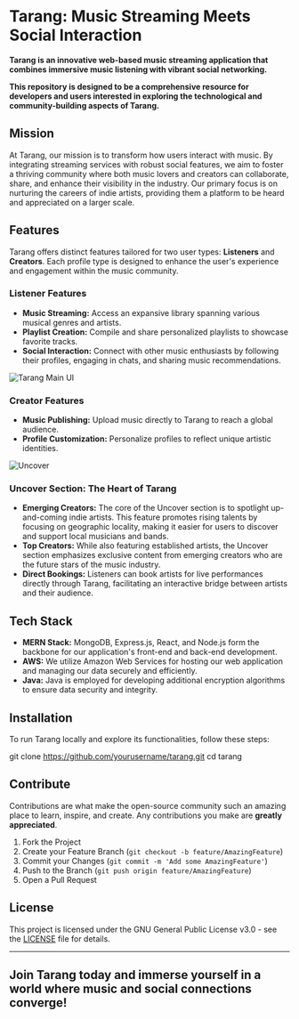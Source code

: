 # Tarang: Music Streaming Meets Social Interaction

**Tarang is an innovative web-based music streaming application that combines immersive music listening with vibrant social networking.**

**This repository is designed to be a comprehensive resource for developers and users interested in exploring the technological and community-building aspects of Tarang.**

## Mission

At Tarang, our mission is to transform how users interact with music. By integrating streaming services with robust social features, we aim to foster a thriving community where both music lovers and creators can collaborate, share, and enhance their visibility in the industry. Our primary focus is on nurturing the careers of indie artists, providing them a platform to be heard and appreciated on a larger scale.

## Features

Tarang offers distinct features tailored for two user types: **Listeners** and **Creators**. Each profile type is designed to enhance the user's experience and engagement within the music community.

### Listener Features

- **Music Streaming:** Access an expansive library spanning various musical genres and artists.
- **Playlist Creation:** Compile and share personalized playlists to showcase favorite tracks.
- **Social Interaction:** Connect with other music enthusiasts by following their profiles, engaging in chats, and sharing music recommendations.

![Tarang Main UI](https://github.com/MajesticFires3010/Tarang/assets/96762636/20d518b9-4e55-4075-9edd-acebb192c511)

### Creator Features

- **Music Publishing:** Upload music directly to Tarang to reach a global audience.
- **Profile Customization:** Personalize profiles to reflect unique artistic identities.

![Uncover](https://github.com/MajesticFires3010/Tarang/assets/96762636/c50ede86-aea2-4a27-ac3a-529ff2d4c355)

### Uncover Section: The Heart of Tarang

- **Emerging Creators:** The core of the Uncover section is to spotlight up-and-coming indie artists. This feature promotes rising talents by focusing on geographic locality, making it easier for users to discover and support local musicians and bands.
- **Top Creators:** While also featuring established artists, the Uncover section emphasizes exclusive content from emerging creators who are the future stars of the music industry.
- **Direct Bookings:** Listeners can book artists for live performances directly through Tarang, facilitating an interactive bridge between artists and their audience.

## Tech Stack

- **MERN Stack:** MongoDB, Express.js, React, and Node.js form the backbone for our application's front-end and back-end development.
- **AWS:** We utilize Amazon Web Services for hosting our web application and managing our data securely and efficiently.
- **Java:** Java is employed for developing additional encryption algorithms to ensure data security and integrity.

## Installation

To run Tarang locally and explore its functionalities, follow these steps:

git clone https://github.com/yourusername/tarang.git
cd tarang

## Contribute

Contributions are what make the open-source community such an amazing place to learn, inspire, and create. Any contributions you make are **greatly appreciated**.

1. Fork the Project
2. Create your Feature Branch (`git checkout -b feature/AmazingFeature`)
3. Commit your Changes (`git commit -m 'Add some AmazingFeature'`)
4. Push to the Branch (`git push origin feature/AmazingFeature`)
5. Open a Pull Request

## License

This project is licensed under the GNU General Public License v3.0 - see the [LICENSE](LICENSE) file for details.

---

## Join Tarang today and immerse yourself in a world where music and social connections converge!

